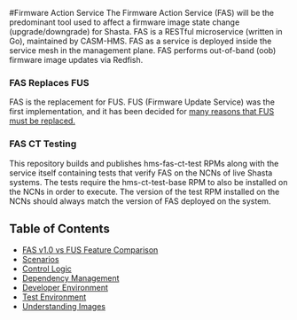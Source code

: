 #Firmware Action Service
The Firmware Action Service (FAS) will be the predominant tool used to affect a firmware image state change (upgrade/downgrade) for Shasta.  FAS is a RESTful microservice (written in Go), maintained by CASM-HMS.  FAS as a service is deployed inside the service mesh in the management plane. FAS performs out-of-band (oob) firmware image updates via Redfish. 

### FAS Replaces FUS
FAS is the replacement for FUS.  FUS (Firmware Update Service) was the first implementation, and it has been decided for [many reasons that FUS must be replaced.](docs/Replacing_firmware_update_service.md)

### FAS CT Testing
This repository builds and publishes hms-fas-ct-test RPMs along with the service itself containing tests that verify FAS on the
NCNs of live Shasta systems. The tests require the hms-ct-test-base RPM to also be installed on the NCNs in order to execute.
The version of the test RPM installed on the NCNs should always match the version of FAS deployed on the system.

## Table of Contents

* [FAS v1.0 vs FUS Feature Comparison](docs/Feature_Comparison.md)
* [Scenarios](docs/action_scenarios.md)
* [Control Logic](docs/control_loop.md)
* [Dependency Management](docs/Dependency_Management.md)
* [Developer Environment](docs/developer_environment.md)
* [Test Environment](docs/test_environment.md)
* [Understanding Images](docs/Understanding_Images.md)





